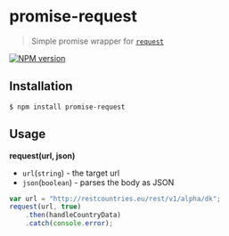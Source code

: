 # promise-request
> Simple promise wrapper for [`request`](https://github.com/mikeal/request)

[![NPM version](https://badge.fury.io/js/promise-request.svg)](https://www.npmjs.org/package/promise-request)

## Installation

```shell
$ npm install promise-request
```
## Usage

**request(url, json)**
- `url`(`string`) - the target url
- `json`(`boolean`) - parses the body as JSON

```js
var url = "http://restcountries.eu/rest/v1/alpha/dk";
request(url, true)
    .then(handleCountryData)
    .catch(console.error);
```
